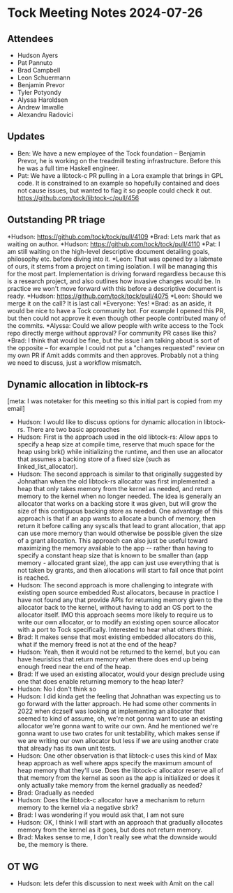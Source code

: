 # Tock Meeting Notes 2024-07-26

## Attendees
- Hudson Ayers
- Pat Pannuto
- Brad Campbell
- Leon Schuermann
- Benjamin Prevor
- Tyler Potyondy
- Alyssa Haroldsen
- Andrew Imwalle
- Alexandru Radovici

## Updates

* Ben: We have a new employee of the Tock foundation – Benjamin Prevor, he is
  working on the treadmill testing infrastructure. Before this he was a full
  time Haskell engineer.
* Pat: We have a libtock-c PR pulling in a Lora example that brings in GPL
  code. It is constrained to an example so hopefully contained and does not
  cause issues, but wanted to flag it so people could check it out.
  https://github.com/tock/libtock-c/pull/456

## Outstanding PR triage

*Hudson: https://github.com/tock/tock/pull/4109 *Brad: Lets mark that as
waiting on author. *Hudson: https://github.com/tock/tock/pull/4110 *Pat: I am
still waiting on the high-level descriptive document detailing goals,
philosophy etc. before diving into it. *Leon: That was opened by a labmate of
ours, it stems from a project on timing isolation. I will be managing this for
the most part. Implementation is driving forward regardless because this is a
research project, and also outlines how invasive changes would be. In practice
we won't move forward with this before a descriptive document is ready.
*Hudson: https://github.com/tock/tock/pull/4075 *Leon: Should we merge it on
the call? It is last call *Everyone: Yes! *Brad: as an aside, it would be nice
to have a Tock community bot. For example I opened this PR, but then could not
approve it even though other people contributed many of the commits. *Alyssa:
Could we allow people with write access to the Tock repo directly merge without
approval? For community PR cases like this? *Brad: I think that would be fine,
but the issue I am talking about is sort of the opposite – for example I could
not put a "changes requested" review on my own PR if Amit adds commits and then
approves. Probably not a thing we need to discuss, just a workflow mismatch.

## Dynamic allocation in libtock-rs

[meta: I was notetaker for this meeting so this initial part is copied from my
email]

* Hudson: I would like to discuss options for dynamic allocation in libtock-rs.
  There are two basic approaches
* Hudson: First is the approach used in the old libtock-rs: Allow apps to
  specify a heap size at compile time, reserve that much space for the heap
  using brk() while initializing the runtime, and then use an allocator that
  assumes a backing store of a fixed size (such as linked\_list\_allocator).
* Hudson: The second approach is similar to that originally suggested by
  Johnathan when the old libtock-rs allocator was first implemented: a heap
  that only takes memory from the kernel as needed, and return memory to the
  kernel when no longer needed. The idea is generally an allocator that works
  on a backing store it was given, but will grow the size of this contiguous
  backing store as needed. One advantage of this approach is that if an app
  wants to allocate a bunch of memory, then return it before calling any
  syscalls that lead to grant allocation, that app can use more memory than
  would otherwise be possible given the size of a grant allocation. This
  approach can also just be useful toward maximizing the memory available to
  the app -- rather than having to specify a constant heap size that is known
  to be smaller than (app memory - allocated grant size), the app can just use
  everything that is not taken by grants, and then allocations will start to
  fail once that point is reached.
* Hudson: The second approach is more challenging to integrate with existing
  open source embedded Rust allocators, because in practice I have not found
  any that provide APIs for returning memory given to the allocator back to the
  kernel, without having to add an OS port to the allocator itself. IMO this
  approach seems more likely to require us to write our own allocator, or to
  modify an existing open source allocator with a port to Tock specifically.
  Interested to hear what others think.
* Brad: It makes sense that most existing embedded allocators do this, what if
  the memory freed is not at the end of the heap?
* Hudson: Yeah, then it would not be returned to the kernel, but you can have
  heuristics that return memory when there does end up being enough freed near
  the end of the heap.
* Brad: If we used an existing allocator, would your design preclude using one
  that does enable returning memory to the heap later?
* Hudson: No I don't think so
* Hudson: I did kinda get the feeling that Johnathan was expecting us to go
  forward with the latter approach. He had some other comments in 2022 when
  dczself was looking at implementing an allocator that seemed to kind of
  assume, oh, we're not gonna want to use an existing allocator we're gonna
  want to write our own. And he mentioned we're gonna want to use two crates
  for unit testability, which makes sense if we are writing our own allocator
  but less if we are using another crate that already has its own unit tests.
* Hudson: One other observation is that libtock-c uses this kind of Max heap
  approach as well where apps specify the maximum amount of heap memory that
  they'll use. Does the libtock-c allocator reserve all of that memory from the
  kernel as soon as the app is initialized or does it only actually take memory
  from the kernel gradually as needed?
* Brad: Gradually as needed
* Hudson: Does the libtock-c allocator have a mechanism to return memory to the
  kernel via a negative sbrk?
* Brad: I was wondering if you would ask that, I am not sure
* Hudson: OK, I think I will start with an approach that gradually allocates
  memory from the kernel as it goes, but does not return memory.
* Brad: Makes sense to me, I don't really see what the downside would be, the
  memory is there.

## OT WG 

* Hudson: lets defer this discussion to next week with Amit on the call
